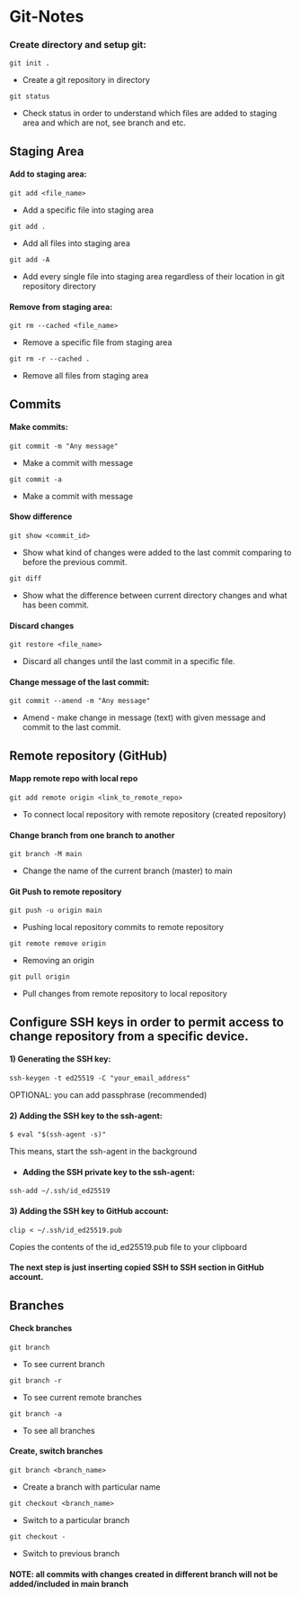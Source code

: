 # Git-Notes

### Create directory and setup git:
```
git init .
```
- Create a git repository in directory

```
git status
```
- Check status in order to understand which files are added to staging area and which are not, see branch and etc.

## Staging Area

#### Add to staging area:
```
git add <file_name>
```
- Add a specific file into staging area

```
git add .
```
- Add all files into staging area

```
git add -A
```
- Add every single file into staging area regardless of their location in git repository directory

#### Remove from staging area:
```
git rm --cached <file_name>
```
- Remove a specific file from staging area

```
git rm -r --cached .
```
- Remove all files from staging area

## Commits

#### Make commits:

```
git commit -m "Any message"
```
- Make a commit with message

```
git commit -a
```
- Make a commit with message

#### Show difference
```
git show <commit_id>
```
- Show what kind of changes were added to the last commit comparing to before the previous commit.

```
git diff
```
- Show what the difference between current directory changes and what has been commit.

#### Discard changes

```
git restore <file_name>
```
- Discard all changes until the last commit in a specific file.

#### Change message of the last commit:

```
git commit --amend -m "Any message"
```
- Amend - make change in message (text) with given message and commit to the last commit.

## Remote repository (GitHub)

#### Mapp remote repo with local repo

```
git add remote origin <link_to_remote_repo>
```
- To connect local repository with remote repository (created repository)

#### Change branch from one branch to another

```
git branch -M main
```
- Change the name of the current branch (master) to main

#### Git Push to remote repository

```
git push -u origin main
```
- Pushing local repository commits to remote repository

```
git remote remove origin
```
- Removing an origin

```
git pull origin
```
- Pull changes from remote repository to local repository

## Configure SSH keys in order to permit access to change repository from a specific device.

#### 1) Generating the SSH key:
```
ssh-keygen -t ed25519 -C "your_email_address"
```
OPTIONAL: you can add passphrase (recommended)

#### 2) Adding the SSH key to the ssh-agent:
```
$ eval "$(ssh-agent -s)"
```
This means, start the ssh-agent in the background

- #### Adding the SSH private key to the ssh-agent:
```
ssh-add ~/.ssh/id_ed25519
```
#### 3) Adding the SSH key to GitHub account:
```
clip < ~/.ssh/id_ed25519.pub
```
Copies the contents of the id_ed25519.pub file to your clipboard

#### The next step is just inserting copied SSH to SSH section in GitHub account.

## Branches

#### Check branches

```
git branch
```
- To see current branch

```
git branch -r
```
- To see current remote branches

```
git branch -a
```
- To see all branches

#### Create, switch branches

```
git branch <branch_name>
```
- Create a branch with particular name

```
git checkout <branch_name>
```
- Switch to a particular branch

```
git checkout -
```
- Switch to previous branch

#### NOTE: all commits with changes created in different branch will not be added/included in main branch
